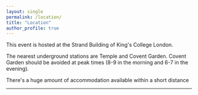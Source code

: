 ```yaml
---
layout: single
permalink: /location/
title: "Location"
author_profile: true
---
```


This event is hosted at the Strand Building of King's College London.

The nearest underground stations are Temple and Covent Garden. Covent Garden should be avoided at peak times (8-9 in the morning and 6-7 in the evening).

There's a huge amount of accommodation available within a short distance


---
